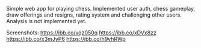 Simple web app for playing chess.
Implemented user auth, chess gameplay, draw offerings and resigns, rating system and challenging other users.
Analysis is not implemented yet.

Screenshots:
https://ibb.co/vqz050q
https://ibb.co/xDVx8zz
https://ibb.co/x3mJyP6
https://ibb.co/h9vhRWp
